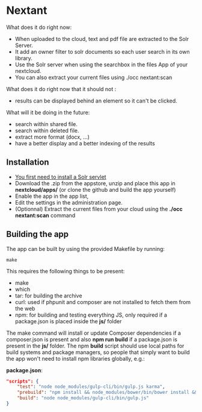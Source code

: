 




# Nextant

What does it do right now:
- When uploaded to the cloud, text and pdf file are extracted to the Solr Server.
- It add an owner filter to solr documents so each user search in its own library.
- Use the Solr server when using the searchbox in the files App of your nextcloud.
- You can also extract your current files using ./occ nextant:scan 

What does it do right now that it should not :
- results can be displayed behind an element so it can't be clicked.

What will it be doing in the future:
- search within shared file.
- search within deleted file.
- extract more format (docx, ...)
- have a better display and a better indexing of the results



## Installation

- [You first need to install a Solr servlet](https://github.com/daita/nextant/wiki/Setup-your-local-standalone-Solr)
- Download the .zip from the appstore, unzip and place this app in **nextcloud/apps/** (or clone the github and build the app yourself)
- Enable the app in the app list,
- Edit the settings in the administration page.
- (Optionnal) Extract the current files from your cloud using the **./occ nextant:scan** command 




## Building the app

The app can be built by using the provided Makefile by running:

    make

This requires the following things to be present:
* make
* which
* tar: for building the archive
* curl: used if phpunit and composer are not installed to fetch them from the web
* npm: for building and testing everything JS, only required if a package.json is placed inside the **js/** folder

The make command will install or update Composer dependencies if a composer.json is present and also **npm run build** if a package.json is present in the **js/** folder. The npm **build** script should use local paths for build systems and package managers, so people that simply want to build the app won't need to install npm libraries globally, e.g.:

**package.json**:
```json
"scripts": {
    "test": "node node_modules/gulp-cli/bin/gulp.js karma",
    "prebuild": "npm install && node_modules/bower/bin/bower install && node_modules/bower/bin/bower update",
    "build": "node node_modules/gulp-cli/bin/gulp.js"
}
```





